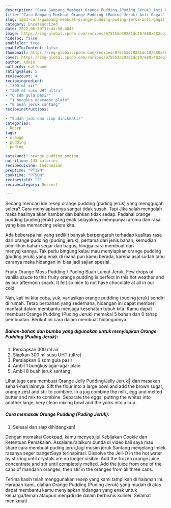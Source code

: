 ```yaml
---
description: "Cara Gampang Membuat Orange Pudding (Puding Jeruk) Anti Gagal"
title: "Cara Gampang Membuat Orange Pudding (Puding Jeruk) Anti Gagal"
slug: 1263-cara-gampang-membuat-orange-pudding-puding-jeruk-anti-gagal
category: Uncategorized
date: 2022-06-30T17:43:58.404Z
image: https://img-global.cpcdn.com/recipes/075553e29281dc10/680x482cq70/orange-pudding-puding-jeruk-foto-resep-utama.jpg
hideToc: false
enableToc: true
enableTocContent: false
thumbnail: https://img-global.cpcdn.com/recipes/075553e29281dc10/680x482cq70/orange-pudding-puding-jeruk-foto-resep-utama.jpg
cover: https://img-global.cpcdn.com/recipes/075553e29281dc10/680x482cq70/orange-pudding-puding-jeruk-foto-resep-utama.jpg
author: Admin
authorAv: notfound
ratingvalue: 5
reviewcount: 4
recipeingredient:
- "300 ml air"
- "300 ml susu UHT ultra"
- "6 sdm gula pasir"
- "1 bungkus agaragar plain"
- "8 buah jeruk santang"
recipeinstructions:

- "Sudah jadi dan siap dinikmati!"
categories:
- Resep
tags:
- orange
- pudding
- puding

katakunci: orange pudding puding 
nutrition: 143 calories
recipecuisine: Indonesian
preptime: "PT12M"
cooktime: "PT50M"
recipeyield: "2"
recipecategory: Dessert

---
```



Sedang mencari ide resep orange pudding (puding jeruk) yang menggugah selera? Cara menyiapkannya sangat tidak susah. Tapi Jika salah mengolah maka hasilnya akan hambar dan bahkan tidak sedap. Padahal orange pudding (puding jeruk) yang enak selayaknya mempunyai aroma dan rasa yang bisa memancing selera kita.


Ada beberapa hal yang sedikit banyak berpengaruh terhadap kualitas rasa dari orange pudding (puding jeruk), pertama dari jenis bahan, kemudian pemilihan bahan segar dan bagus, hingga cara membuat dan menyajikannya. Tak perlu bingung kalau mau menyiapkan orange pudding (puding jeruk) yang enak di mana pun kamu berada, karena asal sudah tahu caranya maka hidangan ini bisa jadi sajian spesial.

Fruity Orange Moss Pudding / Puding Buah Lumut Jeruk. Few drops of vanilla sauce to this fruity orange pudding is perfect in this hot weather and as our afternoon snack. It felt so nice to not have chocolate at all in our cold.


Nah, kali ini kita coba, yuk, variasikan orange pudding (puding jeruk) sendiri di rumah. Tetap berbahan yang sederhana, hidangan ini dapat memberi manfaat dalam membantu menjaga kesehatan tubuh kita. Kamu dapat membuat Orange Pudding (Puding Jeruk) memakai 5 bahan dan 0 tahap pembuatan. Berikut ini cara dalam membuat hidangannya.

<!--inarticleads1-->

##### Bahan-bahan dan bumbu yang digunakan untuk menyiapkan Orange Pudding (Puding Jeruk):

1. Persiapkan 300 ml air
1. Siapkan 300 ml susu UHT (ultra)
1. Persiapkan 6 sdm gula pasir
1. Ambil 1 bungkus agar-agar plain
1. Ambil 8 buah jeruk santang


Lihat juga cara membuat Orange Jelly Pudding/Jelly Jeruk🍊 dan masakan sehari-hari lainnya. Sift the flour into a large bowl and add the brown sugar, orange zest and stir to combine. In a jug combine the milk, egg and melted butter and mix to combine. Separate the eggs, putting the whites into another large, very clean mixing bowl and the yolks into a cup. 

<!--inarticleads2-->

##### Cara memasak Orange Pudding (Puding Jeruk):


1. Selesai dan siap dihidangkan!

Dengan memakai Cookpad, kamu menyetujui Kebijakan Cookie dan Ketentuan Pemakaian. Assalamu&#39;alaikum bunda di video kali saya mau share cara membuat puding jeruk,lagi musim jeruk Santang menjelang Imlek rasanya seger bangetSaya terinspirasi. Dissolve the Jell-O in the hot water by stirring until crystals are no longer visible. Add the frozen orange juice concentrate and stir until completely melted. Add the juice from one of the cans of mandarin oranges, then stir in the oranges from all three cans. 

Terima kasih telah menggunakan resep yang kami tampilkan di halaman ini. Harapan kami, olahan Orange Pudding (Puding Jeruk) yang mudah di atas dapat membantu kamu menyiapkan hidangan yang enak untuk keluarga/teman ataupun menjadi ide dalam berbisnis kuliner. Selamat menikmati
